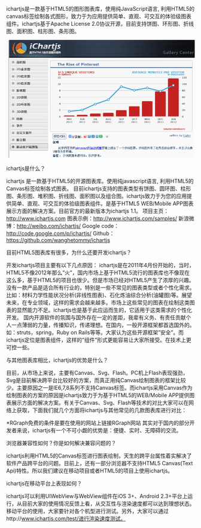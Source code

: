 

ichartjs是一款基于HTML5的图形图表库，使用纯JavaScript语言, 利用HTML5的canvas标签绘制各式图形，致力于为应用提供简单、直观、可交互的体验级图表组件。ichartjs基于Apache License 2.0协议开源，目前支持饼图、环形图、折线图、面积图、柱形图、条形图。

![ichartjs](./1363577123_4870.png)


ichartjs是什么？
 
ichartjs 是一款基于HTML5的开源图表库。使用纯javascript语言, 利用HTML5的Canvas标签绘制各式图表。 目前ichartjs支持的图表类型有饼图、圆环图、柱形图、条形图、堆积图、折线图、面积图以及组合图。ichartjs致力于为您的应用提供简单、直观、可交互的体验级图表组件。是基于HTML5 WEB/Mobile APP图表展示方面的解决方案。目前官方的最新版本为ichartjs 1.1。
项目主页：http://www.ichartjs.com
图表示例：http://www.ichartjs.com/samples/
新浪微博：http://weibo.com/ichartjs/
Google code：http://code.google.com/p/ichartjs/
Github：https://github.com/wanghetommy/ichartjs
 
目前HTML5图表库有很多，为什么还要开发ichartjs？
 
开发ichartjs项目主要有以下几点原因：
ichartjs是在2011年4月份开始的，当时，HTML5不像2012年那么”火”，国内市场上基于HTML5流行的图表库也不像现在这么多，基于HTML5的项目也很少。但是市场已经对HTML5产生了浓厚的兴趣。
没有一款产品是适合所有行业的，特别是一些不常见的图表类型或者个性化需求。比如：材料力学性能状况分析(非线性图表)、石化炼油综合分析(油罐图)等。展望未来，在专业领域，这样的需求会越来越多。市场上这些常见的图表在绘制这类图表的显然能力不足。ichartjs也是基于此应运而生的，它适用于这类需求的个性化开发。
国内开源软件的氛围与国外存在一定的差距，我辈有义务、有责任贡献个人一点薄弱的力量，传播知识，传递理想。在国内，一般开源框架都首选国外的。如：struts，spring，Ruby on Rails等等。大家认为这些开源框架”安全”。而ichartjs定位是图表组件，这样的”组件”形式更能容易让大家所接受。在技术上更可控一些。
 
与其他图表库相比，ichartjs的优势是什么？
 
目前，从市场上来说，主要有Canvas、Svg、Flash。PC机上Flash表现强劲，Svg是目前解决跨平台比较好的方案，而真正用纯Canvas绘制图表的框架比较少。主要原因之一是IE6,7,8系列不支持Canvas标签。而ichartjs采用Canvas作为绘制图表的方案的原因是ichartjs致力于为基于HTML5的WEB/Mobile APP提供图表展示方面的解决方案。有关于Canvas、Svg、Flash等技术的对比大家可以在网络上获取，下面我们就几个方面将ichartjs与其他常见的几款图表库进行对比：

*RGraph免费的条件是要在使用的网站上链接RGraph网站
其实对于国内的部分开发者来说，ichartjs有一个不可小觑的优势是：便捷、实时、无障碍的交流。
 
浏览器兼容性如何？你是如何解决兼容问题的？
 
ichartjs利用HTML5的Canvas标签进行图表绘制，天生的跨平台属性着实解决了软件产品跨平台的问题。目前上，还有一部分浏览器不支持HTML5 Canvas(Text Api)特性。所以我们建议在移动项目或者HTML5的项目上使用ichartjs。
 
ichartjs在移动平台上表现如何？
 
ichartjs可以利用UIWebView与WebView组件在iOS 3+、Android 2.3+平台上运行，从目前大家的使用情况反馈上看，从交互性与渲染速度都可以达到理想状态。
移动平台的使用，大家要针对各个机型进行测试。另外，大家可以通过http://www.ichartjs.com/test/进行渲染速度测试。



